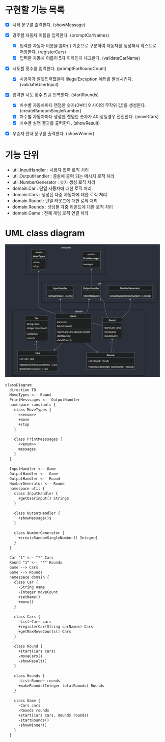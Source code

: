 # 구현할 기능 목록

- [x] 시작 문구를 출력한다. (showMessage)

- [x] 경주할 자동차 이름을 입력한다. (promptCarNames)
    - [x] 입력한 자동차 이름을 콤마(,) 기준으로 구분하여 자동차를 생성해서 리스트로 저장한다. (registerCars)
    - [x] 입력한 자동차 이름이 5자 이하인지 체크한다. (validateCarName)

- [x] 시도할 횟수를 입력한다. (promptForRoundCount)
    - [x] 사용자가 잘못입력했을때 IllegalException 에러를 발생시킨다. (validateUserInput)

- [x] 입력한 시도 횟수 만큼 반복한다. (startRounds)
    - [x] 차수별 자동차마다 랜덤한 숫자(0부터 9 사이의 무작위 값)를 생성한다. (createRandomSingleNumber)
    - [x] 차수별 자동차마다 생성한 랜덤한 숫자가 4이상일경우 전진한다. (moveCars)
    - [x] 차수별 실행 결과를 출력한다. (showResult)

- [x] 우승자 안내 문구를 출력한다. (showWinner)

# 기능 단위

- util.InputHandler : 사용자 입력 로직 처리
- util.OutputHandler : 콜솔에 출력 되는 메시지 로직 처리
- util.NumberGenerator : 숫자 생성 로직 처리
- domain.Car : 단일 자동차에 대한 로직 처리
- domain.Cars : 생성된 다중 자동차에 대한 로직 처리
- domain.Round : 단일 라운드에 대한 로직 처리
- domain.Rounds : 생성된 다중 라운드에 대한 로직 처리
- domain.Game : 전체 게임 로직 연결 처리

# UML class diagram

![class diagram](./class_diagram.png)

```mermaid
classDiagram
  direction TB
  MoveTypes <-- Round
  PrintMesssages <-- OutputHandler
  namespace constants {
    class MoveTypes {
      <<enum>>
      +move
      +stop
    }

    class PrintMesssages {
      <<enum>>
      messages
    }
  }

  InputHandler <-- Game
  OutputHandler <-- Game
  OutputHandler <-- Round
  NumberGenerator <-- Round
  namespace util {
    class InputHandler {
      +getUserInput() String$
    }

    class OutputHandler {
      +showMessage()$
    }

    class NumberGenerator {
      +createRandomSingleNumber() Integer$
    }
  }

  Car "1" <-- "*" Cars
  Round "1" <-- "*" Rounds
  Game --> Cars
  Game --> Rounds
  namespace domain {
    class Car {
      -String name
      -Integer moveCount
      +setName()
      +move()
    }

    class Cars {
      -List~Car~ cars
      +registerCar(String carNames) Cars
      +getMaxMoveCounts() Cars
    }

    class Round {
      +start(Cars cars)
      -moveCars()
      -showResult()
    }

    class Rounds {
      -List~Round~ rounds
      +makeRounds(Integer totalRounds) Rounds
    }

    class Game {
      -Cars cars
      -Rounds rounds
      +start(Cars cars, Rounds rounds)
      -startRounds()
      -showWinner()
    }
  }


```